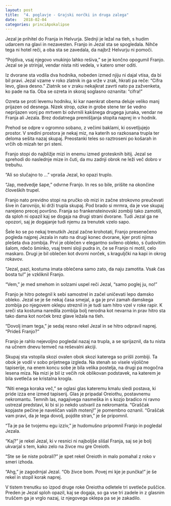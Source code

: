 ```yaml
---
layout: post
title:  "4. poglavje - Grajski norčki in druga zalega"
date:   2018-02-04
categories: princiApokalipse
---
```

Jezal je prihitel do Franja in Helvurja. Slednji je ležal na tleh, s hudim udarcem na glavi in nezavesten. Franjo in Jezal sta se spogledala. Nihče tega ni hotel reči, a oba sta se zavedala, da najbrž Helvurju ni pomoči.

“Pojdiva, vsaj njegovo vnukinjo lahko rešiva,” se je končno opogumil Franjo. Jezal se je strinjal, vendar nista niti vedela, v katero smer oditi. 

Iz dvorane sta vodila dva hodnika, nobeden izmed njiju ni dajal vtisa, da bi bil pravi. Jezal vzame v roko zlatnik in ga vrže v zrak, hkrati pa reče: “Cifra levo, glava desno.” Zlatnik se v zraku nekajkrat zavrti nato pa zažvenketa, ko pade na tla. Oba se ozreta in skoraj soglasno oznanita: “cifra!” 

Ozreta se proti levemu hodniku, ki kar naenkrat obema deluje veliko manj prijazen od desnega. Nizek strop, ozke in grobe stene ter še vedno neprijazen vonj po mrtvem bi odvrnili kakšnega drugega junaka, vendar ne Franja ali Jezala. Brez dodatnega premišljanja stopita naprej in v hodnik.

Prehod se odpre v ogromno sobano, z večimi baklami, ki osvetljujejo prostor. V sredini prostora je nekaj miz, na katerih so razkosana trupla ter deloma sešita nazaj skupaj. Preostanki teles so raztroseni po košarah in vrčih ob mizah ter pri steni. 

Franjo stopi do najbližje mizi in enemu izmed grotesknih bitij. Jezal se sprehodi do naslednje mize in čuti, da mu zadnji obrok ne leži več dobro v trebuhu.

“Ali so slučajno to …” vpraša Jezal, ko opazi truplo.

“Jap, medvedje šape,” odvrne Franjo. In res so bile, prišite na okončine človeških trupel.

Franjo nato previdno stopi na pručko ob mizi in začne strokovno preučevati šive in čarovnijo, ki drži trupla skupaj. Pod brado si mrmra, da je vse skupaj narejeno precej površno. Franja so frankensteinovski zombiji tako zamotili, da sploh ni opazil kaj se dogaja na drugi strani dvorane. Tudi Jezal ga ne opozori, saj je dogajanje tudi njemu za trenutek vzelo sapo.

Šele ko se po nekaj trenutkih Jezal začne krohotati, Franjo presenečeno pogleda najprej Jezala in nato na drugi konec dvorane, kjer proti njima plešeta dva zombija. Prvi je oblečen v elegantno svileno obleko, s čudovitim šalom, rdečo šminko, vsaj tremi sloji pudra in, če se Franjo ni motil, celo maskaro. Drugi je bil oblečen kot dvorni norček, s kraguljčki na kapi in okrog rokavov.

“Jezal, pazi, kostuma imata oblečena samo zato, da naju zamotita. Vsak čas bosta tu!” je vzkliknil Franjo.

“Vem,” je med smehom in solzami uspel reči Jezal, “samo poglej ju, no!” 

Franjo je hitro potegnil k sebi samostrel in začel uničevati lepo damsko obleko. Jezal se je še nekaj časa smejal, a ga je prvi zamah damskega zombija po njegovem oklepu streznil in je tudi sam hitro vzel v roke rapir. K sreči sta kostuma naredila zombija bolj nerodna kot nevarna in prav hitro sta tako dama kot norček brez glave ležala na tleh. 

“Dovolj imam tega,” je sedaj resno rekel Jezal in se hitro odpravil naprej. “Prideš Franjo?”

Franjo je rahlo nejevoljno pogledal nazaj na trupla, a se sprijaznil, da tu nista na učnem dnevu temveč na reševalni akciji.

Skupaj sta vstopila skozi ovalen obok skozi katerega so prišli zombiji. Ta obok je vodil v sobo prijetnega izgleda. Na stenah so visele vijolične tapiserije, na enem koncu sobe je bila velika postelja, na drugi pa mogočna lesena miza. Na mizi je bil iz večih rok oblikovan podstavek, na katerem je bila svetleča se kristalna krogla.

“Niti enega koraka več,” se oglasi glas kateremu kmalu sledi postava, ki pride izza ene izmed tapiserij. Glas je pripadal Oreiothu, postavnemu nekromantu. Temnih las, nagajivega nasmeška in s kozjo bradico ni ravno ustrezal predstavi, ki bi si jo nekdo ustvaril za nekromanta. “Graščak kopjaste pečine je naveličan vaših motenj!” je pomembno oznanil. “Graščak vam pravi, da je tega dovolj, pojdite stran,” je še pripomnil.

“Ta je pa še tvojemu egu izziv,” je hudomušno pripomnil Franjo in pogledal Jezala.

“Kaj?” je rekel Jezal, ki v resnici ni najboljše slišal Franja, saj se je bolj ukvarjal s tem, kako zelo na živce mu gre Oreioth.

“Ste se še niste pobrali?” je spet rekel Oreioth in malo pomahal z roko v smeri izhoda.

“Ahg,” je zagodrnjal Jezal. “Ob živce bom. Povej mi kje je punčka!” je še rekel in stopil korak naprej.

V tistem trenutku so izpod druge roke Oreiotha odletele tri svetleče puščice. Preden je Jezal sploh opazil, kaj se dogaja, so ga vse tri zadele in z glasnim truščem ga je vrglo nazaj, iz njegovega oklepa pa se je zakadilo. 